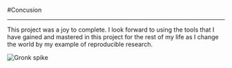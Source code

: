 
#Concusion

 ---

This project was a joy to complete. I look forward to using the tools that I have gained and mastered in this project for the rest of my life as I change the world by my example of reproducible research.

![Gronk spike](http://a3.espncdn.com/combiner/i?img=%2Fphoto%2F2013%2F0107%2Fespnbos_a_gronkowski_d1_200.jpg&w=267)
